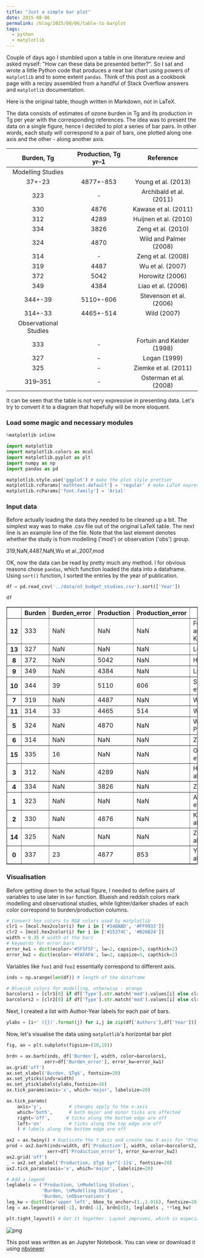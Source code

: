 ```yaml
---
title: "Just a simple bar plot"
date: 2015-08-06
permalink: /blog/2015/08/06/table-to-barplot
tags:
  - python
  - matplotlib
---
```


Couple of days ago I stumbled upon a table in one literature review and asked myself: "How can these data be presented better?". So I sat and wrote a little Python code that produces a neat bar chart using powers of `matplotlib` and to some extent `pandas`. Think of this post as a cookbook page with a recipy assembled from a handful of Stack Overflow answers and `matplotlib` documentation.

Here is the original table, though written in Markdown, not in LaTeX.

The data consists of estimates of ozone burden in Tg and its production in Tg per year with the corresponding references. The idea was to present the data on a single figure, hence I decided to plot a series of bar pairs. In other words, each study will correspond to a pair of bars, one plotted along one axis and the other - along another axis.

|Burden, Tg | Production, Tg yr–1 | Reference |
|:---------:|:-------------------:|:---------:|
| Modelling Studies                            |
|37+-23     |4877+-853            |Young et al. (2013) |
|323        |-	                  |Archibald et al. (2011)  |
|330        |4876                 |Kawase et al. (2011)  |
|312        |4289                 |Huijnen et al. (2010)  |
|334        |3826                 |Zeng et al. (2010)  |
|324        |4870                 |Wild and Palmer (2008)  |
|314        |-	                  |Zeng et al. (2008)  |
|319        |4487                 |Wu et al. (2007) |
|372        |5042                 |Horowitz (2006)  |
|349        |4384                 |Liao et al. (2006) |
|344+-39    |5110+-606            |Stevenson et al. (2006) |
|314+-33    |4465+-514            |Wild (2007) |
|Observational Studies |
|333        | -	                  |Fortuin and Kelder (1998) |
|327        | -	                  |Logan (1999) |
|325        | -	                  |Ziemke et al. (2011) |
|319–351    | -	                  |Osterman et al. (2008) |

It can be seen that the table is not very expressive in presenting data. Let's try to convert it to a diagram that hopefully will be more eloquent.

### Load some magic and necessary modules

```python
%matplotlib inline
```

```python
import matplotlib
import matplotlib.colors as mcol
import matplotlib.pyplot as plt
import numpy as np
import pandas as pd
```

```python
matplotlib.style.use('ggplot') # make the plot style prettier
matplotlib.rcParams['mathtext.default'] = 'regular' # make LaTeX expressions not italised
matplotlib.rcParams['font.family'] = 'Arial'
```

### Input data

Before actually loading the data they needed to be cleaned up a bit. The simplest way was to make .csv file out of the original LaTeX table.
The next line is an example line of the file. Note that the last element denotes whether the study is from modelling ('mod') or observation ('obs') group.

319,NaN,4487,NaN,Wu et al.,2007,mod

OK, now the data can be read by pretty much any method. I for obvious reasons chose `pandas`, which function loaded the data into a dataframe. Using `sort()` function, I sorted the entries by the year of publication.

```python
df = pd.read_csv('../data/o3_budget_studies.csv').sort(['Year'])
```

```python
df
```




<div>
<div>
<table border="1" class="dataframe">
  <thead>
    <tr style="text-align: right;">
      <th></th>
      <th>Burden</th>
      <th>Burden_error</th>
      <th>Production</th>
      <th>Production_error</th>
      <th>Authors</th>
      <th>Year</th>
      <th>Type</th>
    </tr>
  </thead>
  <tbody>
    <tr>
      <th>12</th>
      <td>333</td>
      <td>NaN</td>
      <td>NaN</td>
      <td>NaN</td>
      <td>Fortuin and Kelder</td>
      <td>1998</td>
      <td>obs</td>
    </tr>
    <tr>
      <th>13</th>
      <td>327</td>
      <td>NaN</td>
      <td>NaN</td>
      <td>NaN</td>
      <td>Logan</td>
      <td>1999</td>
      <td>obs</td>
    </tr>
    <tr>
      <th>8</th>
      <td>372</td>
      <td>NaN</td>
      <td>5042</td>
      <td>NaN</td>
      <td>Horowitz</td>
      <td>2006</td>
      <td>mod</td>
    </tr>
    <tr>
      <th>9</th>
      <td>349</td>
      <td>NaN</td>
      <td>4384</td>
      <td>NaN</td>
      <td>Liao et al.</td>
      <td>2006</td>
      <td>mod</td>
    </tr>
    <tr>
      <th>10</th>
      <td>344</td>
      <td>39</td>
      <td>5110</td>
      <td>606</td>
      <td>Stevenson et al.</td>
      <td>2006</td>
      <td>mod</td>
    </tr>
    <tr>
      <th>7</th>
      <td>319</td>
      <td>NaN</td>
      <td>4487</td>
      <td>NaN</td>
      <td>Wu et al.</td>
      <td>2007</td>
      <td>mod</td>
    </tr>
    <tr>
      <th>11</th>
      <td>314</td>
      <td>33</td>
      <td>4465</td>
      <td>514</td>
      <td>Wild</td>
      <td>2007</td>
      <td>mod</td>
    </tr>
    <tr>
      <th>5</th>
      <td>324</td>
      <td>NaN</td>
      <td>4870</td>
      <td>NaN</td>
      <td>Wild and Palmer</td>
      <td>2008</td>
      <td>mod</td>
    </tr>
    <tr>
      <th>6</th>
      <td>314</td>
      <td>NaN</td>
      <td>NaN</td>
      <td>NaN</td>
      <td>Zeng et al.</td>
      <td>2008</td>
      <td>mod</td>
    </tr>
    <tr>
      <th>15</th>
      <td>335</td>
      <td>16</td>
      <td>NaN</td>
      <td>NaN</td>
      <td>Osterman et al.</td>
      <td>2008</td>
      <td>obs</td>
    </tr>
    <tr>
      <th>3</th>
      <td>312</td>
      <td>NaN</td>
      <td>4289</td>
      <td>NaN</td>
      <td>Huijnen et al.</td>
      <td>2010</td>
      <td>mod</td>
    </tr>
    <tr>
      <th>4</th>
      <td>334</td>
      <td>NaN</td>
      <td>3826</td>
      <td>NaN</td>
      <td>Zeng et al.</td>
      <td>2010</td>
      <td>mod</td>
    </tr>
    <tr>
      <th>1</th>
      <td>323</td>
      <td>NaN</td>
      <td>NaN</td>
      <td>NaN</td>
      <td>Archibald et al.</td>
      <td>2011</td>
      <td>mod</td>
    </tr>
    <tr>
      <th>2</th>
      <td>330</td>
      <td>NaN</td>
      <td>4876</td>
      <td>NaN</td>
      <td>Kawase et al.</td>
      <td>2011</td>
      <td>mod</td>
    </tr>
    <tr>
      <th>14</th>
      <td>325</td>
      <td>NaN</td>
      <td>NaN</td>
      <td>NaN</td>
      <td>Ziemke et al.</td>
      <td>2011</td>
      <td>obs</td>
    </tr>
    <tr>
      <th>0</th>
      <td>337</td>
      <td>23</td>
      <td>4877</td>
      <td>853</td>
      <td>Young et al.</td>
      <td>2013</td>
      <td>mod</td>
    </tr>
  </tbody>
</table>
</div>
</div>



### Visualisation

Before getting down to the actual figure, I needed to define pairs of variables to use later in `bar` function. Blueish and reddish colors mark modelling and observational studies, while lighter/darker shades of each color correspond to burden/production columns.

```python
# Convert hex colors to RGB colors used by matplotlib
clr1 = [mcol.hex2color(i) for i in ['#348ABD', '#FF9933']]
clr2 = [mcol.hex2color(i) for i in ['#15374C', '#B26B24']]
width = 0.35 # width of the bars
# Keywords for error bars
error_kw1 = dict(ecolor='#5F5F5F', lw=2, capsize=5, capthick=2) 
error_kw2 = dict(ecolor='#FAFAFA', lw=2, capsize=5, capthick=2)
```

Variables like `foo1` and `foo2` essentially correspond to different axis.

```python
inds = np.arange(len(df)) # length of the dataframe
```

```python
# Blueish colors for modelling, otherwise - orange
barcolors1 = [clr1[0] if df['Type'].str.match('mod').values[i] else clr1[1] for i in inds]
barcolors2 = [clr2[0] if df['Type'].str.match('mod').values[i] else clr2[1] for i in inds]
```

Next, I created a list with Author-Year labels for each pair of bars.

```python
ylabs = [i+' ({})'.format(j) for i,j in zip(df['Authors'],df['Year'])]
```

Now, let's visualise the data using `matplotlib`'s horizontal bar plot

```python
fig, ax = plt.subplots(figsize=(10,10))

brdn = ax.barh(inds, df['Burden'], width, color=barcolors1, 
              xerr=df['Burden_error'], error_kw=error_kw1)
ax.grid('off')
ax.set_xlabel('Burden, $Tg$', fontsize=20)
ax.set_yticks(inds+width)
ax.set_yticklabels(ylabs,fontsize=16)
ax.tick_params(axis='x', which='major', labelsize=20)

ax.tick_params(
    axis='y',          # changes apply to the x-axis
    which='both',      # both major and minor ticks are affected
    right='off',      # ticks along the bottom edge are off
    left='on'          # ticks along the top edge are off
    ) # labels along the bottom edge are off

ax2 = ax.twiny() # Duplicate the Y axis and create new X axis for "Production" column
prod = ax2.barh(inds+width, df['Production'], width, color=barcolors2, 
               xerr=df['Production_error'], error_kw=error_kw2)
ax2.grid('off')
_ = ax2.set_xlabel('Production, $Tg$ $yr^{-1}$', fontsize=20)
ax2.tick_params(axis='x', which='major', labelsize=20)

# Add a legend
leglabels = ('Production, \nModelling Studies', 
             'Burden, \nModelling Studies',
             'Burden, \nObservations')
leg_kw = dict(loc='upper left', bbox_to_anchor=(1.,1.016), fontsize=20)
leg = ax.legend((prod[-1], brdn[-1], brdn[0]), leglabels , **leg_kw)

plt.tight_layout() # Get it together. Layout improves, which is especially important when saving a fugure.
```


![png](/images/2015-08-06-table-to-barplot_files/2015-08-06-table-to-barplot_20_0.png)


This post was written as an Jupyter Notebook. You can view or download it using [nbviewer](http://nbviewer.ipython.org/github/dennissergeev/dennissergeev.github.io/blob/master/_blog/_notebooks/2015-08-06-table-to-barplot.ipynb)
